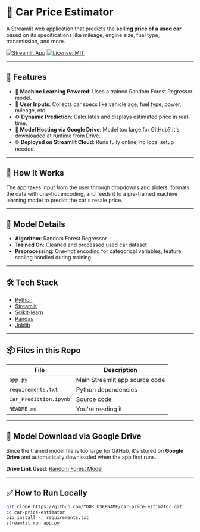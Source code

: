 # 🚗 Car Price Estimator

A Streamlit web application that predicts the **selling price of a used car** based on its specifications like mileage, engine size, fuel type, transmission, and more.

[![Streamlit App](https://img.shields.io/badge/Live%20Demo-Available-brightgreen?logo=streamlit)](https://machine-learning-hlnzzgwgugh33ovwcenltq.streamlit.app/)
[![License: MIT](https://img.shields.io/badge/License-MIT-blue.svg)](LICENSE)

---

## 📌 Features

- 🧠 **Machine Learning Powered**: Uses a trained Random Forest Regressor model.
- 🧾 **User Inputs**: Collects car specs like vehicle age, fuel type, power, mileage, etc.
- ⚙️ **Dynamic Prediction**: Calculates and displays estimated price in real-time.
- 💾 **Model Hosting via Google Drive**: Model too large for GitHub? It's downloaded at runtime from Drive.
- 🌐 **Deployed on Streamlit Cloud**: Runs fully online, no local setup needed.

---

## 🚀 How It Works

The app takes input from the user through dropdowns and sliders, formats the data with one-hot encoding, and feeds it to a pre-trained machine learning model to predict the car's resale price.

---

## 🧠 Model Details

- **Algorithm**: Random Forest Regressor
- **Trained On**: Cleaned and processed used car dataset
- **Preprocessing**: One-hot encoding for categorical variables, feature scaling handled during training

---

## 🛠 Tech Stack

- [Python](https://www.python.org/)
- [Streamlit](https://streamlit.io/)
- [Scikit-learn](https://scikit-learn.org/)
- [Pandas](https://pandas.pydata.org/)
- [Joblib](https://joblib.readthedocs.io/)

---

## 📦 Files in this Repo

| File                | Description                                   |
|---------------------|-----------------------------------------------|
| `app.py`            | Main Streamlit app source code                |
| `requirements.txt`  | Python dependencies                           |
| `Car_Prediction.ipynb`       | Source code            |
| `README.md`         | You're reading it                             |

---

## 📁 Model Download via Google Drive

Since the trained model file is too large for GitHub, it's stored on **Google Drive** and automatically downloaded when the app first runs.

**Drive Link Used**: [Random Forest Model](https://drive.google.com/file/d/1ziYd-KdiGqeyCl38LK7m19MaiEoemSIX/view?usp=sharing)

---

## ✅ How to Run Locally

```bash
git clone https://github.com/YOUR_USERNAME/car-price-estimator.git
cd car-price-estimator
pip install -r requirements.txt
streamlit run app.py

